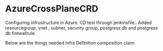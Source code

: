 # AzureCrossPlaneCRD
Configuring infrustructure in Azure.
CD test through jenkinsfile..
Added resourcegroup, 
vnet , subnet, security group, postgress db and postgress db firewallrule.

Below are the things needed 
Infra Definition
composition
claim
